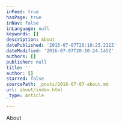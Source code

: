 ```yaml
---
inFeed: true
hasPage: true
inNav: false
inLanguage: null
keywords: []
description: About
datePublished: '2016-07-07T20:10:25.211Z'
dateModified: '2016-07-07T20:10:24.145Z'
authors: []
publisher: null
title: ''
author: []
starred: false
sourcePath: _posts/2016-07-07-about.md
url: about/index.html
_type: Article

---
```

About